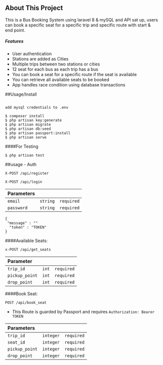 
## About This Project 

This is a Bus Booking System using laravel 8 & mySQL and API sat up, 
users can book a specific seat for a specific trip and specific route with start & end point.

 


##### Features 

- User authentication
- Stations are added as Cities 
- Multiple trips between two stations or cities
- 12 seat for each bus as each trip has a bus
- You can book a seat for a specific route if the seat is available
- You can retrieve all available seats to be booked 
- App handles race condition using database transactions

 

##Usage/Install

 ```
  
 add mysql credentials to .env
 ```
````
$ composer install
$ php artisan key:generate
$ php artisan migrate
$ php artisan db:seed
$ php artisan passport:install
$ php artisan serve
```` 

####For Testing 

```
$ php artisan test
```

##usage - Auth
```http
X-POST /api/register

X-POST /api/login
```
| Parameters |  |  |
| :--- | :--- | :--- |
| `email` | `string` | `required` | 
| `password` | `string` | `required` |

```
{
 "message" : ""
  "token" : "TOKEN"
}
```



####Available Seats:
```http
x-POST /api/get_seats
```
| Parameter |  |  |
| :--- | :--- | :--- |
| `trip_id` | `int` |  `required`|
| `pickup_point` | `int` | `required` |
| `drop_point` | `int` | `required` |

 
 
 
####Book Seat:
```
POST /api/book_seat
```
- This Route is guarded by Passport and requires `Authorization: Bearer TOKEN`

| Parameters |  |  |
| :--- | :--- | :--- |
| `trip_id` | `integer` | `required` |
| `seat_id` | `integer` | `required` |
| `pickup_point` | `integer` | `required` |
| `drop_point` | `integer` | `required` |
